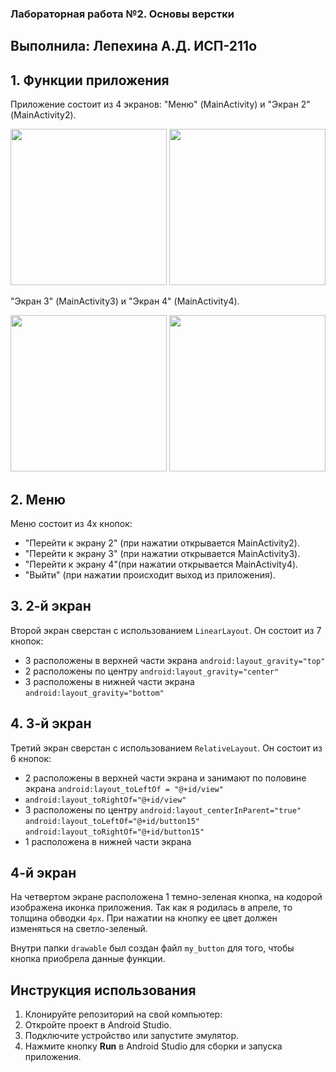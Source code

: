 ### Лабораторная работа №2. Основы верстки
## Выполнила: Лепехина А.Д. ИСП-211о

## 1. Функции приложения
Приложение состоит из 4 экранов:
"Меню" (MainActivity) и "Экран 2" (MainActivity2).
<p align="center">
    <img src="https://github.com/user-attachments/assets/283776f8-1bf7-4c32-95f5-e24d84ae0ffe" width="250">
    <img src="https://github.com/user-attachments/assets/f5091be1-1843-478e-91dd-7208ff23a864" width="250">

</p>

"Экран 3" (MainActivity3) и "Экран 4" (MainActivity4).
<p align="center">
    <img src="https://github.com/user-attachments/assets/9fc6f99a-52a9-4f6a-8273-f54eb16ee8ac" width="250"> 
    <img src="https://github.com/user-attachments/assets/b90a466c-6dcb-4b00-a280-d6e8510f427e" width="250">
</p>

## 2. Меню
Меню состоит из 4х кнопок:
- "Перейти к экрану 2" (при нажатии открывается MainActivity2).
- "Перейти к экрану 3" (при нажатии открывается MainActivity3).
- "Перейти к экрану 4"(при нажатии открывается MainActivity4).
- "Выйти" (при нажатии происходит выход из приложения).

## 3. 2-й экран
Второй экран сверстан с использованием `LinearLayout`.
Он состоит из 7 кнопок:
- 3 расположены в верхней части экрана
  `android:layout_gravity="top"`
- 2 расположены по центру
  `android:layout_gravity="center"`
- 3 расположены в нижней части экрана
  `android:layout_gravity="bottom"`

## 4. 3-й экран
Третий экран сверстан с использованием `RelativeLayout`.
Он состоит из 6 кнопок:
- 2 расположены в верхней части экрана и занимают по половине экрана
  `android:layout_toLeftOf = "@+id/view"`
- `android:layout_toRightOf="@+id/view"`
- 3 расположены по центру
  `android:layout_centerInParent="true"`
  `android:layout_toLeftOf="@+id/button15"`
  `android:layout_toRightOf="@+id/button15"`
- 1 расположена в нижней части экрана

## 4-й экран
На четвертом экране расположена 1 темно-зеленая кнопка, на кодорой изображена иконка приложения. Так как я родилась в апреле, то толщина обводки `4px`. При нажатии на кнопку ее цвет должен изменяться на светло-зеленый.

Внутри папки `drawable` был создан файл `my_button` для того, чтобы кнопка приобрела данные функции.

## Инструкция использования
1. Клонируйте репозиторий на свой компьютер:
2. Откройте проект в Android Studio.
3. Подключите устройство или запустите эмулятор.
4. Нажмите кнопку **Run** в Android Studio для сборки и запуска приложения.
